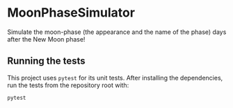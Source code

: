 # MoonPhaseSimulator
Simulate the moon-phase (the appearance and the name of the phase) days after the New Moon phase!

## Running the tests

This project uses `pytest` for its unit tests. After installing the dependencies,
run the tests from the repository root with:

```bash
pytest
```
